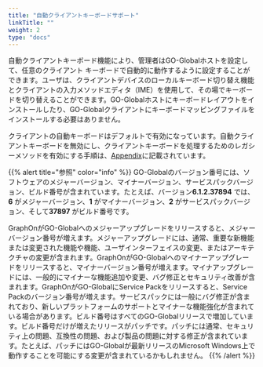 ```yaml
---
title: "自動クライアントキーボードサポート"
linkTitle: ""
weight: 2
type: "docs"
---
```


自動クライアントキーボード機能により、管理者はGO-Globalホストを設定して、任意のクライアント キーボードで自動的に動作するように設定することができます。ユーザは、クライアントデバイスのローカルキーボード切り替え機能とクライアントの入力メソッドエディタ（IME）を使用して、その場でキーボードを切り替えることができます。GO-Globalホストにキーボードレイアウトをインストールしたり、GO-Globalクライアントにキーボードマッピングファイルをインストールする必要はありません。<br>

クライアントの自動キーボードはデフォルトで有効になっています。自動クライアントキーボードを無効にし、クライアントキーボードを処理するためのレガシーメソッドを有効にする手順は、[Appendix](/docs/go-globalrc61/appendix/disablingautomaticclientkeyboard/)に記載されています。

{{% alert title="参照" color="info" %}}
GO-Globalのバージョン番号には、ソフトウェアのメジャーバージョン、マイナーバージョン、サービスパックバージョン、ビルド番号が含まれています。たとえば、バージョン**6.1.2.37894** では、**6** がメジャーバージョン、**1** がマイナーバージョン、**2** がサービスパックバージョン、そして**37897** がビルド番号です。<br>

GraphOnがGO-Globalへのメジャーアップグレードをリリースすると、メジャーバージョン番号が増えます。メジャーアップグレードには、通常、重要な新機能または変更された機能や機能、ユーザインターフェイスの変更、またはアーキテクチャの変更が含まれます。GraphOnがGO-Globalへのマイナーアップグレードをリリースすると、マイナーバージョン番号が増えます。マイナアップグレードには、一般的にマイナーな機能追加や変更、バグ修正とセキュリティ改善が含まれます。GraphOnがGO-GlobalにService Packをリリースすると、Service Packのバージョン番号が増えます。サービスパックには一般にバグ修正が含まれており、新しいプラットフォームのサポートとマイナーな機能強化が含まれている場合があります。ビルド番号はすべてのGO-Globalリリースで増加しています。ビルド番号だけが増えたリリースがパッチです。パッチには通常、セキュリティ上の問題、互換性の問題、および製品の問題に対する修正が含まれています。たとえば、パッチにはGO-Globalが最新リリースのMicrosoft Windows上で動作することを可能にする変更が含まれているかもしれません。
{{% /alert %}}
